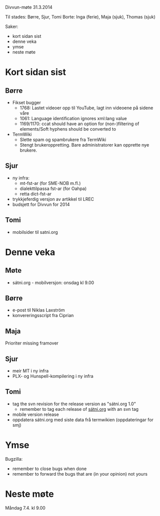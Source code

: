 Divvun-møte 31.3.2014

Til stades: Børre, Sjur, Tomi
Borte: Inga (ferie), Maja (sjuk), Thomas (sjuk)

Saker:
* kort sidan sist
* denne veka
* ymse
* neste møte

# Kort sidan sist

## Børre
* Fikset bugger
    - 1768: Lastet videoer opp til YouTube, lagt inn videoene på sidene våre
    - 1061: Language identification ignores xml:lang value
    - 1169/1170: ccat should have an option for (non-)filtering of <hyph/> elements/Soft hyphens should be converted to <hyph/>
* TermWiki
    - Slette spam og spambrukere fra TermWiki
    - Stengt brukeroppretting. Bare administratorer kan opprette nye brukere.

## Sjur
* ny infra:
    - mt-fst-ar (for SME-NOB m.fl.)
    - dialekttilpassa fst-ar (for Oahpa)
    - retta dict-fst-ar
* trykkjeferdig versjon av artikkel til LREC
* budsjett for Divvun for 2014

## Tomi
* mobilsider til satni.org

# Denne veka

## Møte

* sátni.org - mobilversjon: onsdag kl 9.00

## Børre

* e-post til Niklas Laxström
* konvereringsscript fra Ciprian

## Maja

Prioriter missing framover

## Sjur

* meir MT i ny infra
* PLX- og Hunspell-kompilering i ny infra

## Tomi

* tag the svn revision for the release version as "sátni.org 1.0"
    - remember to tag each release of [sátni.org](http://satni.org/) with an svn tag
* mobile version release
* oppdatera sátni.org med siste data frå termwikien (oppdateringar for smj)

# Ymse

Bugzilla:
* remember to close bugs when done
* remember to forward the bugs that are (in your opinion) not yours

# Neste møte

Måndag 7.4. kl 9.00
